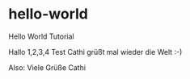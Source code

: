 # hello-world
Hello World Tutorial

Hallo 1,2,3,4 Test Cathi grüßt mal wieder die Welt :-)

Also: Viele Grüße
Cathi
